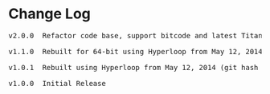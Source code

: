 # Change Log
<pre>
v2.0.0  Refactor code base, support bitcode and latest Titanium SDK [TIMOB-19386]

v1.1.0  Rebuilt for 64-bit using Hyperloop from May 12, 2014 (git hash b4dc4ae44d951ad5c65860543ac026fb54b419d1) [TIMOB-18089]

v1.0.1  Rebuilt using Hyperloop from May 12, 2014 (git hash b4dc4ae44d951ad5c65860543ac026fb54b419d1)

v1.0.0  Initial Release
